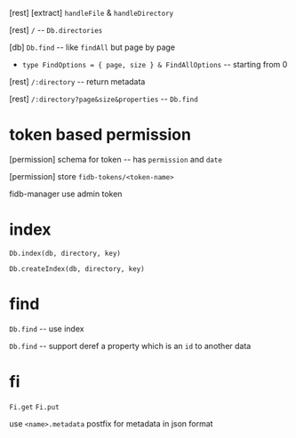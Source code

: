[rest] [extract] `handleFile` & `handleDirectory`

[rest] `/` -- `Db.directories`

[db] `Db.find` -- like `findAll` but page by page

- `type FindOptions = { page, size } & FindAllOptions` -- starting from 0

[rest] `/:directory` -- return metadata

[rest] `/:directory?page&size&properties` -- `Db.find`

# token based permission

[permission] schema for token -- has `permission` and `date`

[permission] store `fidb-tokens/<token-name>`

fidb-manager use admin token

# index

`Db.index(db, directory, key)`

`Db.createIndex(db, directory, key)`

# find

`Db.find` -- use index

`Db.find` -- support deref a property which is an `id` to another data

# fi

`Fi.get`
`Fi.put`

use `<name>.metadata` postfix for metadata in json format
